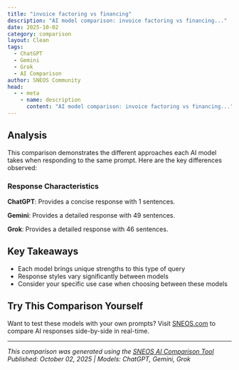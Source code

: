 ```yaml
---
title: "invoice factoring vs financing"
description: "AI model comparison: invoice factoring vs financing..."
date: 2025-10-02
category: comparison
layout: Clean
tags:
  - ChatGPT
  - Gemini
  - Grok
  - AI Comparison
author: SNEOS Community
head:
  - - meta
    - name: description
      content: "AI model comparison: invoice factoring vs financing..."
---
```


<ChatComparison
  title="invoice factoring vs financing"
  prompt="invoice factoring vs financing"
  :responses='{"ChatGPT": "Invoice factoring and invoice financing are both methods that businesses use to access cash quickly based on their accounts receivable, but they work in different ways. Here&#x27;s a breakdown of both concepts:\n\n### Invoice Factoring:\n\n**Definition:** Invoice factoring is a financial transaction where a business sells its unpaid invoices (accounts receivable) to a third party, known as a factor, at a discount. \n\n**How It Works:**\n- A business submits its invoices to the factoring company.\n- The factor advances a percentage of the invoice value (typically 70% to 90%) to the business immediately.\n- The factor then takes over the responsibility of collecting payment from the customers.\n- Once the customers pay their invoices, the factor releases the remaining amount (minus a fee) back to the business.\n\n**Advantages:**\n- Immediate cash flow without taking on additional debt.\n- No need to worry about collecting payments from customers.\n- Can help stabilize cash flow for businesses with slow-paying clients.\n\n**Disadvantages:**\n- Costs can be higher than traditional financing.\n- Can be perceived negatively by customers if they know a third party is collecting payments.\n- Businesses lose direct control over the collection process.\n\n### Invoice Financing:\n\n**Definition:** Invoice financing, often referred to as \"accounts receivable financing,\" allows a business to borrow money against its unpaid invoices while retaining control over the collection of those invoices.\n\n**How It Works:**\n- A business uses its invoices as collateral to secure a loan or line of credit from a financial institution.\n- The lender provides a cash advance based on the value of the invoices (usually a percentage of the total).\n- The business is still responsible for collecting payment from its customers.\n- Once customers pay the invoices, the business repays the lender, plus interest and any fees.\n\n**Advantages:**\n- Retains control over the collection process and customer relationships.\n- Can often result in lower costs compared to factoring.\n- Suitable for businesses that have strong collection capabilities.\n\n**Disadvantages:**\n- Still incurs debt; repayments are required regardless of customer payment schedules.\n- Can be dependent on the creditworthiness of the business.\n- May require a longer application process than factoring.\n\n### Key Differences:\n\n1. **Ownership of Accounts Receivable:**\n - In factoring, a business sells its invoices and transfers ownership to the factor.\n - In financing, the business retains ownership of the invoices and is responsible for collecting payment.\n\n2. **Cash Flow and Control:**\n - Factoring provides immediate cash flow and shifts collection efforts to the factor.\n - Financing allows businesses to maintain control over collections while gaining quick access to funds.\n\n3. **Costs:**\n - Factoring fees can be higher as it includes the cost of collection services.\n - Financing usually incurs interest and may be lower in total costs if managed well.\n\n### Conclusion:\n\nWhen choosing between invoice factoring and invoice financing, businesses should consider their needs for cash flow, control over customer relationships, and the costs associated with each option. Each method has its own benefits and drawbacks, and the right choice depends on the specific circumstances of the business.", "Gemini": "Both invoice factoring and invoice financing (also known as accounts receivable financing) are ways for businesses to improve their cash flow by leveraging their outstanding invoices. However, they operate in fundamentally different ways, with different implications for the business.\n\nHere\u0027s a breakdown of the key differences:\n\n**Invoice Factoring:**\n\n* **How it works:** You sell your invoices to a factoring company (the factor) at a discount. The factor then owns the invoice and is responsible for collecting payment from your customer.\n* **Ownership of the Invoice:** The factor **owns** the invoice.\n* **Creditworthiness Focus:** The factor is primarily concerned with the **creditworthiness of your customer (the debtor)**, not your business.\n* **Notification to Customers:** Customers are typically **notified** that their invoices have been factored and are instructed to pay the factor directly.\n* **Funding Amount:** You typically receive a percentage (e.g., 80-90%) of the invoice value upfront from the factor. The remaining balance (minus the factoring fee) is remitted to you when the customer pays.\n* **Control Over Collections:** You **lose control** over the invoice collection process. The factor handles all communication and collection efforts with your customers.\n* **Cost:** Factoring fees can be higher than invoice financing because the factor takes on the risk and administrative burden of collection. Fees are typically a percentage of the invoice value and can vary based on factors like the invoice amount, the customer\u0027s creditworthiness, and the length of the payment terms.\n* **Suitability:** Best for businesses that:\n * Need immediate cash flow.\n * Have customers with strong credit ratings.\n * Are comfortable with a third party managing invoice collection.\n * May have difficulty obtaining traditional financing due to their own credit history.\n* **Recourse vs. Non-Recourse:**\n * **Recourse Factoring:** If the customer doesn\u0027t pay due to insolvency or bankruptcy, you are responsible for repurchasing the invoice from the factor.\n * **Non-Recourse Factoring:** The factor assumes the risk of non-payment due to the customer\u0027s inability to pay. Non-recourse factoring is usually more expensive.\n\n**Invoice Financing (Accounts Receivable Financing):**\n\n* **How it works:** You borrow money using your invoices as collateral. The invoice serves as security for the loan.\n* **Ownership of the Invoice:** You **retain ownership** of the invoice.\n* **Creditworthiness Focus:** The lender is concerned with the **creditworthiness of your business**, as well as the quality of your accounts receivable.\n* **Notification to Customers:** Customers are typically **not notified** that you are using invoice financing. You continue to manage the collection process. Sometimes, a lockbox is set up where the customer remits payment which is then used to repay the loan to the finance company.\n* **Funding Amount:** You typically receive a percentage (e.g., 70-90%) of the invoice value as a loan.\n* **Control Over Collections:** You **retain control** over the invoice collection process. You are responsible for collecting payment from your customers and using those payments to repay the loan.\n* **Cost:** Invoice financing costs are generally lower than factoring fees because you are responsible for collections. Costs are typically in the form of interest and fees on the borrowed amount.\n* **Suitability:** Best for businesses that:\n * Need a loan to improve cash flow.\n * Have good relationships with their customers and want to maintain control over the collection process.\n * Have good credit and can qualify for a loan.\n* **Recourse:** Invoice financing is almost always **recourse**; you are responsible for repaying the loan regardless of whether the customer pays.\n\n**Here\u0027s a table summarizing the key differences:**\n\n| Feature | Invoice Factoring | Invoice Financing |\n|-----------------|-------------------------------------------------------|-----------------------------------------------------------|\n| **Invoice Ownership** | Sold to the factor | Retained by the business |\n| **Credit Focus** | Customer (Debtor) | Business |\n| **Customer Notification** | Typically Notified | Typically Not Notified |\n| **Collection Management** | Handled by the factor | Handled by the business |\n| **Cost** | Higher fees | Lower interest and fees |\n| **Risk of Non-Payment**| May be assumed by the factor (non-recourse) | Borne by the business (almost always recourse) |\n| **Control** | Less control over the collection process | More control over the collection process |\n| **Suitability** | Businesses with weaker credit, strong customer credit | Businesses with strong credit, good customer relationships |\n\n**Which is right for you?**\n\n* **Choose Invoice Factoring if:** You prioritize immediate cash flow and are willing to give up control over the collection process. You also want to transfer the risk of non-payment (with non-recourse factoring) and your customers have solid credit.\n\n* **Choose Invoice Financing if:** You want to maintain control over your customer relationships and collections and can qualify for a loan based on your own creditworthiness. You are comfortable with the responsibility of collecting payments and are willing to bear the risk of non-payment.\n\nUltimately, the best option depends on your specific business needs, financial situation, and risk tolerance. Carefully evaluate the costs, benefits, and implications of each approach before making a decision. Consult with a financial advisor if you are unsure which option is right for your business.\n", "Grok": "Invoice factoring and invoice financing are both financial solutions that allow businesses to access cash by leveraging their accounts receivable (outstanding invoices). However, they differ in terms of structure, ownership, risk, and how they work. Here\u0027s a detailed comparison to help you understand the differences:\n\n---\n\n### **1. Invoice Factoring**\n- **Definition**: Invoice factoring is a financial arrangement where a business sells its unpaid invoices to a factoring company (factor) at a discount. The factoring company then takes on the responsibility of collecting payment from the business\u0027s customers.\n- **How It Works**:\n 1. A business sells its unpaid invoices to a factoring company.\n 2. The factoring company advances a percentage of the invoice value (typically 70-90%) to the business upfront.\n 3. The factoring company collects the full payment directly from the business\u2019s customers.\n 4. Once the invoice is paid, the factoring company remits the remaining balance to the business, minus a factoring fee (usually 1-5% of the invoice value).\n- **Ownership of Invoices**: The factoring company owns the invoices after they are sold.\n- **Risk**:\n - **With Recourse**: If the customer fails to pay, the business must buy back the invoice or replace it with another.\n - **Without Recourse**: The factoring company assumes the risk of non-payment (this is less common and often more expensive).\n- **Customer Interaction**: The factoring company typically interacts directly with the business\u2019s customers to collect payment, which means customers are aware of the arrangement.\n- **Cost**: Factoring fees are generally higher than traditional financing because the factor assumes collection responsibilities and sometimes credit risk.\n- **Best For**: Businesses with limited access to credit, inconsistent cash flow, or those who don\u2019t want to handle collections.\n\n---\n\n### **2. Invoice Financing**\n- **Definition**: Invoice financing is a type of loan or line of credit where a business borrows money using unpaid invoices as collateral. The business retains ownership of the invoices and is responsible for collecting payments from customers.\n- **How It Works**:\n 1. A business applies for financing with a lender, using unpaid invoices as collateral.\n 2. The lender advances a percentage of the invoice value (typically 80-90%) as a loan.\n 3. The business collects payment from its customers directly and uses the funds to repay the loan, plus interest or fees.\n- **Ownership of Invoices**: The business retains ownership of the invoices; they are only used as collateral.\n- **Risk**: The business bears the risk of non-payment by customers. If a customer doesn\u2019t pay, the business is still responsible for repaying the loan.\n- **Customer Interaction**: Customers are typically unaware of the financing arrangement since the business continues to handle invoicing and collections.\n- **Cost**: Invoice financing often has lower costs compared to factoring because the lender does not take on collection responsibilities or credit risk.\n- **Best For**: Businesses that want to maintain control over customer relationships and collections while accessing quick cash.\n\n---\n\n### **Key Differences**\n\n| Feature | Invoice Factoring | Invoice Financing |\n|-------------------------|--------------------------------------------|------------------------------------------|\n| **Nature** | Sale of invoices | Loan against invoices |\n| **Ownership** | Factor owns the invoices | Business owns the invoices |\n| **Collection** | Factor handles collections | Business handles collections |\n| **Customer Awareness** | Customers know about the factor | Customers are typically unaware |\n| **Risk of Non-Payment** | Factor may bear risk (without recourse) | Business bears the risk |\n| **Cost** | Higher fees (1-5% of invoice value) | Lower fees/interest rates |\n| **Control** | Less control over customer relationships | More control over customer relationships |\n\n---\n\n### **Which Should You Choose?**\n- **Choose Invoice Factoring** if:\n - You want to offload the burden of collections.\n - You\u2019re okay with your customers knowing about the arrangement.\n - You need immediate cash and don\u2019t qualify for traditional loans.\n- **Choose Invoice Financing** if:\n - You want to maintain control over customer relationships and collections.\n - You prefer a lower-cost option and can handle repayment even if customers delay payment.\n - You have a good credit history and can qualify for a loan or line of credit.\n\n---\n\nBoth options are useful for improving cash flow, especially for businesses with long payment terms (e.g., 30, 60, or 90 days). The right choice depends on your business\u2019s specific needs, financial situation, and customer relationships. Always review the terms, fees, and conditions before signing an agreement with a factoring company or lender."}' 
  published-date="11:36"
/>

## Analysis

This comparison demonstrates the different approaches each AI model takes when responding to the same prompt. Here are the key differences observed:

### Response Characteristics

**ChatGPT**: Provides a concise response with 1 sentences. 

**Gemini**: Provides a detailed response with 49 sentences. 

**Grok**: Provides a detailed response with 46 sentences. 

## Key Takeaways

- Each model brings unique strengths to this type of query
- Response styles vary significantly between models
- Consider your specific use case when choosing between these models

## Try This Comparison Yourself

Want to test these models with your own prompts? Visit [SNEOS.com](https://sneos.com) to compare AI responses side-by-side in real-time.

---

*This comparison was generated using the [SNEOS AI Comparison Tool](https://sneos.com)*
*Published: October 02, 2025 | Models: ChatGPT, Gemini, Grok*
